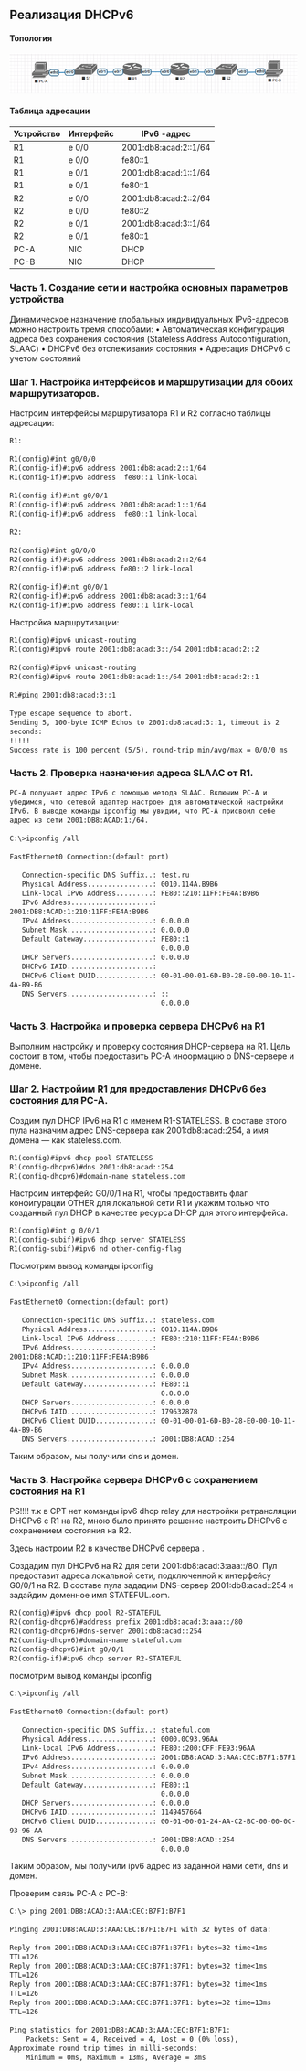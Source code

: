 
## Реализация DHCPv6 

#### Топология

![](DHCPv6.png)

#### Таблица адресации

| Устройство  | Интерфейс   | IPv6  -адрес          |
|-------------|-------------|-----------------------|
| R1          | e 0/0       | 2001:db8:acad:2::1/64 | 
| R1          | e 0/0       | fe80::1               | 
| R1          | e 0/1       | 2001:db8:acad:1::1/64 | 
| R1          | e 0/1       | fe80::1               | 
| R2          | e 0/0       | 2001:db8:acad:2::2/64 | 
| R2          | e 0/0       | fe80::2               | 
| R2          | e 0/1       | 2001:db8:acad:3::1/64 | 
| R2          | e 0/1       | fe80::1               | 
|PC-A         | NIC         | DHCP                  | 
|PC-B         | NIC         | DHCP                  | 


### Часть 1. Создание сети и настройка основных параметров устройства

Динамическое назначение глобальных индивидуальных IPv6-адресов можно настроить тремя способами:
•	Автоматическая конфигурация адреса без сохранения состояния (Stateless Address Autoconfiguration, SLAAC)
•	DHCPv6 без отслеживания состояния
•	Адресация DHCPv6 с учетом состояний

### Шаг 1. Настройка интерфейсов и маршрутизации для обоих маршрутизаторов.

Настроим интерфейсы маршрутизатора R1 и R2 согласно таблицы адресации:

```
R1:

R1(config)#int g0/0/0
R1(config-if)#ipv6 address 2001:db8:acad:2::1/64
R1(config-if)#ipv6 address  fe80::1 link-local 

R1(config-if)#int g0/0/1
R1(config-if)#ipv6 address 2001:db8:acad:1::1/64
R1(config-if)#ipv6 address  fe80::1 link-local 

R2:

R2(config)#int g0/0/0
R2(config-if)#ipv6 address 2001:db8:acad:2::2/64
R2(config-if)#ipv6 address fe80::2 link-local 

R2(config-if)#int g0/0/1
R2(config-if)#ipv6 address 2001:db8:acad:3::1/64
R2(config-if)#ipv6 address fe80::1 link-local 
```

Настройка маршрутизации:

```
R1(config)#ipv6 unicast-routing 
R1(config)#ipv6 route 2001:db8:acad:3::/64 2001:db8:acad:2::2

R2(config)#ipv6 unicast-routing 
R2(config)#ipv6 route 2001:db8:acad:1::/64 2001:db8:acad:2::1

R1#ping 2001:db8:acad:3::1

Type escape sequence to abort.
Sending 5, 100-byte ICMP Echos to 2001:db8:acad:3::1, timeout is 2 seconds:
!!!!!
Success rate is 100 percent (5/5), round-trip min/avg/max = 0/0/0 ms
```

### Часть 2. Проверка назначения адреса SLAAC от R1.

```
PC-A получает адрес IPv6 с помощью метода SLAAC. Включим PC-A и убедимся, что сетевой адаптер настроен для автоматической настройки IPv6. В выводе команды ipconfig мы увидим, что PC-A присвоил себе адрес из сети 2001:DB8:ACAD:1:/64.

C:\>ipconfig /all

FastEthernet0 Connection:(default port)

   Connection-specific DNS Suffix..: test.ru
   Physical Address................: 0010.114A.B9B6
   Link-local IPv6 Address.........: FE80::210:11FF:FE4A:B9B6
   IPv6 Address....................: 2001:DB8:ACAD:1:210:11FF:FE4A:B9B6
   IPv4 Address....................: 0.0.0.0
   Subnet Mask.....................: 0.0.0.0
   Default Gateway.................: FE80::1
                                     0.0.0.0
   DHCP Servers....................: 0.0.0.0
   DHCPv6 IAID.....................: 
   DHCPv6 Client DUID..............: 00-01-00-01-6D-B0-28-E0-00-10-11-4A-B9-B6
   DNS Servers.....................: ::
                                     0.0.0.0
 ```
                                    
 ### Часть 3. Настройка и проверка сервера DHCPv6 на R1
 
 Выполним настройку и проверку состояния DHCP-сервера на R1. Цель состоит в том, чтобы предоставить PC-A информацию о DNS-сервере и домене.

 ### Шаг 2. Настройим R1 для предоставления DHCPv6 без состояния для PC-A.

Создим пул DHCP IPv6 на R1 с именем R1-STATELESS. В составе этого пула назначим адрес DNS-сервера как 2001:db8:acad::254, а имя домена — как stateless.com.

```
R1(config)#ipv6 dhcp pool STATELESS
R1(config-dhcpv6)#dns 2001:db8:acad::254
R1(config-dhcpv6)#domain-name stateless.com
```

Настроим интерфейс G0/0/1 на R1, чтобы предоставить флаг конфигурации OTHER для локальной сети R1 и укажим только что созданный пул DHCP в качестве ресурса DHCP для этого интерфейса.

```
R1(config)#int g 0/0/1
R1(config-subif)#ipv6 dhcp server STATELESS
R1(config-subif)#ipv6 nd other-config-flag 
```

Посмотрим вывод команды ipconfig

```
C:\>ipconfig /all

FastEthernet0 Connection:(default port)

   Connection-specific DNS Suffix..: stateless.com                          
   Physical Address................: 0010.114A.B9B6
   Link-local IPv6 Address.........: FE80::210:11FF:FE4A:B9B6
   IPv6 Address....................: 2001:DB8:ACAD:1:210:11FF:FE4A:B9B6
   IPv4 Address....................: 0.0.0.0
   Subnet Mask.....................: 0.0.0.0
   Default Gateway.................: FE80::1
                                     0.0.0.0
   DHCP Servers....................: 0.0.0.0
   DHCPv6 IAID.....................: 179632878
   DHCPv6 Client DUID..............: 00-01-00-01-6D-B0-28-E0-00-10-11-4A-B9-B6
   DNS Servers.....................: 2001:DB8:ACAD::254
```

Таким образом, мы получили dns и домен.

### Часть 3. Настройка сервера DHCPv6 с сохранением состояния на R1

PS!!!! т.к в CPT нет команды ipv6 dhcp relay для настройки ретрансляции DHCPv6 с R1 на R2, мною было принято решение настроить DHCPv6 c сохранением состояния на R2. 

Здесь настроим R2 в качестве DHCPv6 сервера .

Создадим пул DHCPv6 на R2 для сети 2001:db8:acad:3:aaa::/80. Пул предоставит адреса локальной сети, подключенной к интерфейсу G0/0/1 на R2. В составе пула зададим DNS-сервер 2001:db8:acad::254 и задайдим доменное имя STATEFUL.com.

```
R2(config)#ipv6 dhcp pool R2-STATEFUL
R2(config-dhcpv6)#address prefix 2001:db8:acad:3:aaa::/80
R2(config-dhcpv6)#dns-server 2001:db8:acad::254
R2(config-dhcpv6)#domain-name stateful.com
R2(config-dhcpv6)#int g0/0/1
R2(config-if)#ipv6 dhcp server R2-STATEFUL
```

посмотрим вывод команды ipconfig

```
C:\>ipconfig /all

FastEthernet0 Connection:(default port)

   Connection-specific DNS Suffix..: stateful.com                                    
   Physical Address................: 0000.0C93.96AA
   Link-local IPv6 Address.........: FE80::200:CFF:FE93:96AA
   IPv6 Address....................: 2001:DB8:ACAD:3:AAA:CEC:B7F1:B7F1
   IPv4 Address....................: 0.0.0.0
   Subnet Mask.....................: 0.0.0.0
   Default Gateway.................: FE80::1
                                     0.0.0.0
   DHCP Servers....................: 0.0.0.0
   DHCPv6 IAID.....................: 1149457664
   DHCPv6 Client DUID..............: 00-01-00-01-24-AA-C2-BC-00-00-0C-93-96-AA
   DNS Servers.....................: 2001:DB8:ACAD::254
                                     0.0.0.0
```

 Таким образом, мы получили ipv6 адрес из заданной нами сети, dns и домен.


Проверим связь PC-A c PC-B:

```
C:\> ping 2001:DB8:ACAD:3:AAA:CEC:B7F1:B7F1

Pinging 2001:DB8:ACAD:3:AAA:CEC:B7F1:B7F1 with 32 bytes of data:

Reply from 2001:DB8:ACAD:3:AAA:CEC:B7F1:B7F1: bytes=32 time<1ms TTL=126
Reply from 2001:DB8:ACAD:3:AAA:CEC:B7F1:B7F1: bytes=32 time<1ms TTL=126
Reply from 2001:DB8:ACAD:3:AAA:CEC:B7F1:B7F1: bytes=32 time<1ms TTL=126
Reply from 2001:DB8:ACAD:3:AAA:CEC:B7F1:B7F1: bytes=32 time=13ms TTL=126

Ping statistics for 2001:DB8:ACAD:3:AAA:CEC:B7F1:B7F1:
    Packets: Sent = 4, Received = 4, Lost = 0 (0% loss),
Approximate round trip times in milli-seconds:
    Minimum = 0ms, Maximum = 13ms, Average = 3ms

```
